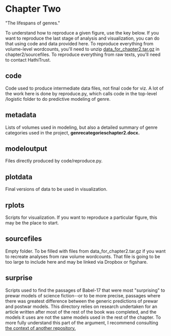 Chapter Two
===========

"The lifespans of genres."

To understand how to reproduce a given figure, use the key below. If you want to reproduce the last stage of analysis and visualization, you can do that using code and data provided here. To reproduce everything from volume-level wordcounts, you'll need to unzip [data_for_chapter2.tar.gz](https://www.dropbox.com/s/7oxgti8nofoaiub/data_for_chapter2.tar.gz?dl=0) in chapter2/sourcefiles. To reproduce everything from raw texts, you'll need to contact HathiTrust.

code
----
Code used to produce intermediate data files, not final code for viz. A lot of the work here is done by reproduce.py, which calls code in the top-level /logistic folder to do predictive modeling of genre.

metadata
--------
Lists of volumes used in modeling, but also a detailed summary of genre categories used in the project, **genrecategorieschapter2.docx.**

modeloutput
----------
Files directly produced by code/reproduce.py.

plotdata
--------
Final versions of data to be used in visualization.

rplots
------
Scripts for visualization. If you want to reproduce a particular figure, this may be the place to start.

sourcefiles
-----------
Empty folder. To be filled with files from data_for_chapter2.tar.gz if you want to recreate analyses from raw volume wordcounts. That file is going to be too large to include here and may be linked via Dropbox or figshare.

surprise
--------
Scripts used to find the passages of Babel-17 that were most "surprising" to prewar models of science fiction--or to be more precise, passages where there was greatest difference between the generic predictions of prewar and postwar models. This directory relies on research undertaken for an article written after most of the rest of the book was completed, and the models it uses are not the same models used in the rest of the chapter. To more fully understand this part of the argument, I recommend consulting [the context of another repository.](https://github.com/tedunderwood/measureperspective)
